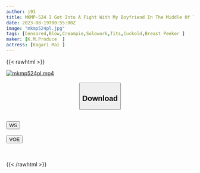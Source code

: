 ```yaml
---
author: j91
title: MKMP-524 I Got Into A Fight With My Boyfriend In The Middle Of The Night And Came Out In My Loungewear, My Best Friend's Girlfriend, Who I've Always Loved, Comes To My Apartment... Mai Hanagari
date: 2023-08-19T00:55:00Z
image: "mkmp524pl.jpg"
tags: [Censored,Blow,Creampie,Solowork,Tits,Cuckold,Breast Peeker ]
maker: [K.M.Produce  ]
actress: [Kagari Mai ]
---
```



{{< rawhtml >}}

<div class="video" data-videoid="4asmx2zjg2ri">
    <a href="javascript:;">
        <img src="https://my.j91.asia/posts/mkmp524pl/mkmp524pl.jpg" width="WIDTH" height="HEIGHT" alt="mkmp524pl.mp4" loading="lazy">
    </a>
</div>

<script type="text/javascript" src="https://j91.asia/asset/on-demand-ws.js"></script>

<br>
  <link rel="stylesheet" href="https://j91.asia/asset/bs5.css">
  
  <center>
  <button class="btn btn-primary" type="button" data-bs-toggle="collapse" data-bs-target=".multi-collapse" aria-expanded="false" aria-controls="multiCollapseExample1 multiCollapseExample2"><h2>Download</h2></button></center>
</p>
<div class="row">
  <div class="col">
    <div class="collapse multi-collapse" id="multiCollapseExample1">
      <div class="card card-body">
	      	      <br>
<div class="buttons">  
<a href="https://wolfstream.tv/4asmx2zjg2ri"><button class="btn-hover color-3"><i class="fa fa-download"></i> WS</button></a></div>
    </div>
  </div>
</div>
  <div class="col">
    <div class="collapse multi-collapse" id="multiCollapseExample2">
      <div class="card card-body">
	      <br>
<div class="buttons">
    <a href="https://voe.sx/a4kwkdsjx4au.html"><button class="btn-hover color-9"><i class="fa fa-download"></i> VOE</button></a></div>
<br><br>
      </div>
    </div>
  </div>
</div>

{{< /rawhtml >}}
